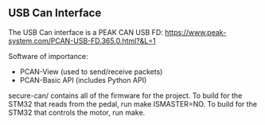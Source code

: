 ## USB Can Interface

The USB Can interface is a PEAK CAN USB FD: https://www.peak-system.com/PCAN-USB-FD.365.0.html?&L=1

Software of importance:

* PCAN-View (used to send/receive packets)
* PCAN-Basic API (includes Python API)

secure-can/ contains all of the firmware for the project. To build for the STM32 that reads from the pedal, run make ISMASTER=NO. To build for the STM32 that controls the motor, run make.
